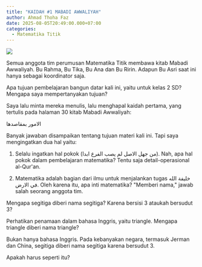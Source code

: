 ```yaml
---
title: "KAIDAH #1 MABADI AWWALIYAH"
author: Ahmad Thoha Faz
date: 2025-08-05T20:49:00.000+07:00
categories:
  - Matematika Titik
---
```

![](/images/uploads/whatsapp-image-2025-08-05-at-14.11.09_764d840e.jpg)

Semua anggota tim perumusan Matematika Titik membawa kitab Mabadi Awwaliyah. Bu Rahma, Bu Tika, Bu Ana dan Bu Ririn. Adapun Bu Asri saat ini hanya sebagai koordinator saja.



Apa tujuan pembelajaran bangun datar kali ini, yaitu untuk kelas 2 SD? Mengapa saya mempertanyakan tujuan?



Saya lalu minta mereka menulis, lalu menghapal kaidah pertama, yang tertulis pada halaman 30 kitab Mabadi Awwaliyah: 

الامور بمقاصدها



Banyak jawaban disampaikan tentang tujuan materi kali ini. Tapi saya mengingatkan dua hal yaitu:

1. Selalu ingatkan hal pokok (من جهل الاصل لم يصب الفرع ابدا). Nah, apa hal pokok dalam pembelajaran matematika? Tentu saja detail-operasional al-Qur'an.

2. Matematika adalah bagian dari ilmu untuk menjalankan tugas خليفة الله في الارض. Oleh karena itu, apa inti matematika? "Memberi nama," jawab salah seorang anggota tim.



Mengapa segitiga diberi nama segitiga? Karena bersisi 3 ataukah bersudut 3?



Perhatikan penamaan dalam bahasa Inggris, yaitu triangle. Mengapa triangle diberi nama triangle?



Bukan hanya bahasa Inggris. Pada kebanyakan negara, termasuk Jerman dan China, segitiga diberi nama segitiga karena bersudut 3. 



Apakah harus seperti itu?
